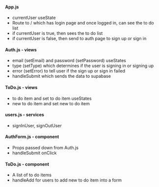 #### App.js

- currentUser useState
- Route to / which has login page and once logged in, can see the to do list
- if currentUser is true, then sees the to do list
- if currentUser is false, then send to auth page to sign up or sign in

#### Auth.js - views

- email (setEmail) and password (setPassword) useStates
- type (setType) which determines if the user is signing in or signing up
- error (setError) to tell user if the sign up or sign in failed
- handleSubmit which sends the data to supabase

#### ToDo.js - views

- to do item and set to do item useStates
- new to do item and set new to do item

#### users.js - services

- signInUser, signOutUser

#### AuthForm.js - component

- Props passed down from Auth.js
- handleSubmit onClick

#### ToDo.js - component

- A list of to do items
- handleAdd for users to add new to do item into a form
